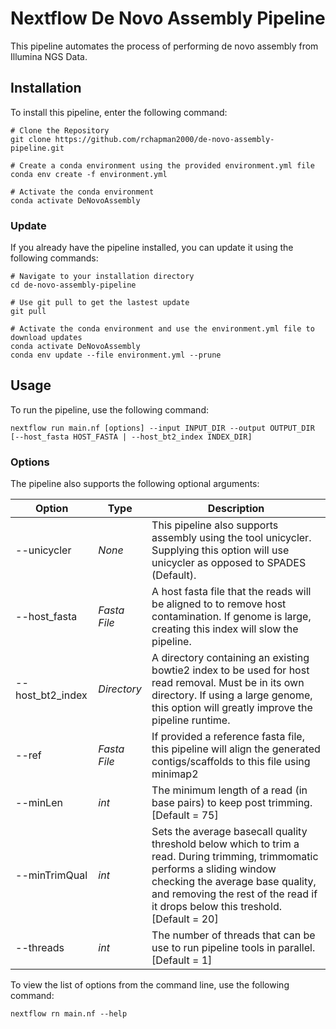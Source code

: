 # Nextflow De Novo Assembly Pipeline

This pipeline automates the process of performing de novo assembly from Illumina NGS Data.

## Installation

To install this pipeline, enter the following command:
```
# Clone the Repository
git clone https://github.com/rchapman2000/de-novo-assembly-pipeline.git

# Create a conda environment using the provided environment.yml file
conda env create -f environment.yml

# Activate the conda environment
conda activate DeNovoAssembly
```

### Update
If you already have the pipeline installed, you can update it using the following commands:
```
# Navigate to your installation directory
cd de-novo-assembly-pipeline

# Use git pull to get the lastest update
git pull

# Activate the conda environment and use the environment.yml file to download updates
conda activate DeNovoAssembly
conda env update --file environment.yml --prune
```

## Usage

To run the pipeline, use the following command:
```
nextflow run main.nf [options] --input INPUT_DIR --output OUTPUT_DIR [--host_fasta HOST_FASTA | --host_bt2_index INDEX_DIR]
```

### Options
The pipeline also supports the following optional arguments:

| Option | Type | Description |
|---|---|---|
| --unicycler | *None* | This pipeline also supports assembly using the tool unicycler. Supplying this option will use unicycler as opposed to SPADES (Default). |
| --host_fasta | *Fasta File* | A host fasta file that the reads will be aligned to to remove host contamination. If genome is large, creating this index will slow the pipeline. |
| --host_bt2_index | *Directory* | A directory containing an existing bowtie2 index to be used for host read removal. Must be in its own directory. If using a large genome, this option will greatly improve the pipeline runtime. |
| --ref | *Fasta File* | If provided a reference fasta file, this pipeline will align the generated contigs/scaffolds to this file using minimap2 |
| --minLen | *int* | The minimum length of a read (in base pairs) to keep post trimming. [Default = 75] |
| --minTrimQual | *int* | Sets the average basecall quality threshold below which to trim a read. During trimming, trimmomatic performs a sliding window checking the average base quality, and removing the rest of the read if it drops below this treshold. [Default = 20] |
| --threads | *int* | The number of threads that can be use to run pipeline tools in parallel. [Default = 1] |

To view the list of options from the command line, use the following command:
```
nextflow rn main.nf --help
```